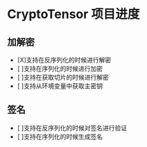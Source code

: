 # CryptoTensor 项目进度

## 加解密
- [X]支持在反序列化的时候进行解密
- [ ]支持在序列化的时候进行加密
- [ ]支持在获取切片的时候进行解密
- [ ]支持从环境变量中获取主密钥

## 签名
- [ ]支持在反序列化的时候对签名进行验证
- [ ]支持在序列化的时候生成签名